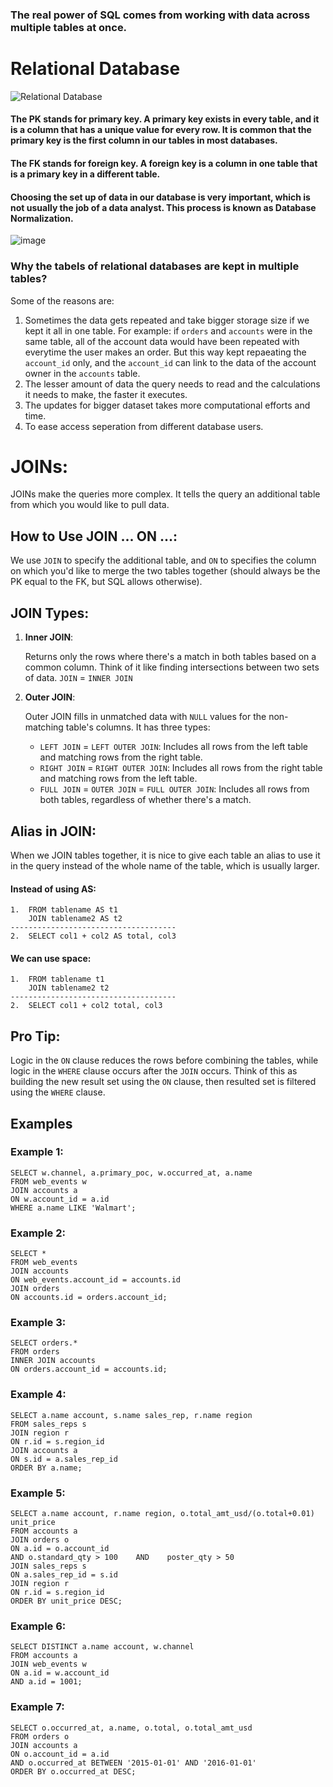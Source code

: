 ### The real power of SQL comes from working with data across multiple tables at once.

# Relational Database
![Relational Database](https://github.com/Sir-Elite/My-Summaries/assets/66035383/9a867621-a751-4f3e-a11b-b447dc1de3c4)

#### The **PK** stands for primary key. A primary key exists in every table, and it is a column that has a unique value for every row. It is common that the primary key is the first column in our tables in most databases.
#### The **FK** stands for foreign key. A foreign key is a column in one table that is a primary key in a different table.
#### Choosing the set up of data in our database is very important, which is not usually the job of a data analyst. This process is known as Database Normalization.
![image](https://github.com/Sir-Elite/My-Summaries/assets/66035383/1a4fa32b-6e29-4bd6-a8af-1191f52ac5f6)


### Why the tabels of relational databases are kept in multiple tables?
Some of the reasons are:
1. Sometimes the data gets repeated and take bigger storage size if we kept it all in one table. For example: if `orders` and `accounts` were in the same table, all of the account data would have been repeated with everytime the user makes an order. But this way kept repaeating the `account_id` only, and the `account_id` can link to the data of the account owner in the `accounts` table.
2. The lesser amount of data the query needs to read and the calculations it needs to make, the faster it executes.
3. The updates for bigger dataset takes more computational efforts and time.
4. To ease access seperation from different database users.

# JOINs:
JOINs make the queries more complex. It tells the query an additional table from which you would like to pull data.

## How to Use JOIN ... ON ...:
We use `JOIN` to specify the additional table, and `ON` to specifies the column on which you'd like to merge the two tables together (should always be the PK equal to the FK, but SQL allows otherwise).

## JOIN Types:
1. **Inner JOIN**:

   Returns only the rows where there's a match in both tables based on a common column. Think of it like finding intersections between two sets of data.
   `JOIN` = `INNER JOIN`
3. **Outer JOIN**:

    Outer JOIN fills in unmatched data with `NULL` values for the non-matching table's columns. It has three types:
    * `LEFT JOIN` = `LEFT OUTER JOIN`: Includes all rows from the left table and matching rows from the right table.
    * `RIGHT JOIN` = `RIGHT OUTER JOIN`: Includes all rows from the right table and matching rows from the left table.
    * `FULL JOIN` = `OUTER JOIN` = `FULL OUTER JOIN`: Includes all rows from both tables, regardless of whether there's a match.

## Alias in JOIN:
When we JOIN tables together, it is nice to give each table an alias to use it in the query instead of the whole name of the table, which is usually larger.

#### Instead of using AS:
    1.  FROM tablename AS t1
        JOIN tablename2 AS t2
    -------------------------------------
    2.  SELECT col1 + col2 AS total, col3
#### We can use space:
    1.  FROM tablename t1
        JOIN tablename2 t2
    -------------------------------------
    2.  SELECT col1 + col2 total, col3

## Pro Tip:
Logic in the `ON` clause reduces the rows before combining the tables, while logic in the `WHERE` clause occurs after the `JOIN` occurs. Think of this as building the new result set using the `ON` clause, then resulted set is filtered using the `WHERE` clause.

## Examples
### Example 1:
    SELECT w.channel, a.primary_poc, w.occurred_at, a.name
    FROM web_events w
    JOIN accounts a
    ON w.account_id = a.id
    WHERE a.name LIKE 'Walmart';

### Example 2:
    SELECT *
    FROM web_events
    JOIN accounts
    ON web_events.account_id = accounts.id
    JOIN orders
    ON accounts.id = orders.account_id;

### Example 3:
    SELECT orders.*
    FROM orders
    INNER JOIN accounts
    ON orders.account_id = accounts.id;

### Example 4:
    SELECT a.name account, s.name sales_rep, r.name region
    FROM sales_reps s
    JOIN region r
    ON r.id = s.region_id
    JOIN accounts a
    ON s.id = a.sales_rep_id
    ORDER BY a.name;

### Example 5:
    SELECT a.name account, r.name region, o.total_amt_usd/(o.total+0.01) unit_price
    FROM accounts a
    JOIN orders o
    ON a.id = o.account_id
    AND o.standard_qty > 100    AND    poster_qty > 50
    JOIN sales_reps s
    ON a.sales_rep_id = s.id
    JOIN region r
    ON r.id = s.region_id
    ORDER BY unit_price DESC;

### Example 6:
    SELECT DISTINCT a.name account, w.channel
    FROM accounts a
    JOIN web_events w
    ON a.id = w.account_id
    AND a.id = 1001;

### Example 7:
    SELECT o.occurred_at, a.name, o.total, o.total_amt_usd
    FROM orders o
    JOIN accounts a
    ON o.account_id = a.id
    AND o.occurred_at BETWEEN '2015-01-01' AND '2016-01-01'
    ORDER BY o.occurred_at DESC;
